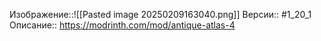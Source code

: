 Изображение::![[Pasted image 20250209163040.png]]
Версии:: #1_20_1
Описание:: https://modrinth.com/mod/antique-atlas-4
